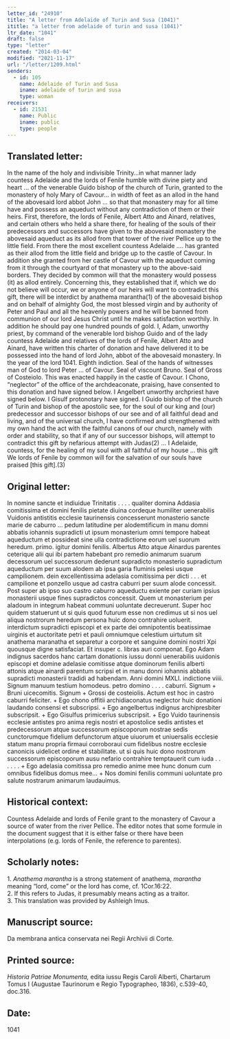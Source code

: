 ```yaml
---
letter_id: "24910"
title: "A letter from Adelaide of Turin and Susa (1041)"
ititle: "a letter from adelaide of turin and susa (1041)"
ltr_date: "1041"
draft: false
type: "letter"
created: "2014-03-04"
modified: "2021-11-17"
url: "/letter/1209.html"
senders:
  - id: 105
    name: Adelaide of Turin and Susa
    iname: adelaide of turin and susa
    type: woman
receivers:
  - id: 21531
    name: Public
    iname: public
    type: people
---
```

<h2> Translated letter:</h2>In the name of the holy and indivisible Trinity…in what manner lady countess Adelaide and the lords of Fenile humble with divine piety and heart  … of the venerable Guido bishop of the church of Turin, granted to the monastery of holy Mary of Cavour... in width of feet as an allod in the hand of the abovesaid lord abbot John … so that that monastery may for all time have and possess an aqueduct without any contradiction of them or their heirs.  First, therefore, the lords of Fenile, Albert Atto and Ainard, relatives, and certain others who held a share there, for healing of the souls of their predecessors and successors have given to the abovesaid monastery the abovesaid aqueduct as its allod from that tower of the river Pellice up to the little field.  From there the most excellent countess Adelaide …. has granted as their allod from the little field and bridge up to the castle of Cavour.  In addition she granted  from her castle of Cavour with the aqueduct coming from it through the courtyard of that monastery up to the above-said borders.  They decided by common will that the monastery would possess (it) as allod entirely.  Concerning this, they established that if, which we do not believe will occur, we or anyone of our heirs will want to contradict this gift, there will be interdict by anathema marantha(1)  of the abovesaid bishop and on behalf of almighty God, the most blessed virgin and by authority of Peter and Paul and all the heavenly powers and he will be banned from communion of our lord Jesus Christ until he makes satisfaction worthily.  In addition he should pay one hundred pounds of gold.  I, Adam, unworthy priest, by command of the venerable lord bishop Guido and of the lady countess Adelaide and relatives of the lords of Fenile, Albert Atto and Ainard, have written this charter of donation and have delivered it to be possessed into the hand of lord John, abbot of the abovesaid monastery.  In the year of the lord 1041.  Eighth indiction.  Seal of the hands of witnesses man of God to lord Peter … of Cavour.
Seal of viscount Bruno.  Seal of Gross of Costeiolo.
This was enacted happily in the castle of Cavour.  I Chono,  “neglector”  of the office of the archdeaconate,  praising, have consented to this donation and have signed below.  I Angelbert unworthy archpriest have signed below.  I Gisulf protonotary have signed.
I Guido bishop of the church of Turin and bishop of the apostolic see, for the soul of our king and (our) predecessor and successor bishops of our see and of all faithful dead and living, and of the universal church, I have confirmed and strengthened with my own hand the act with the faithful canons of our church, namely with order and stability, so that if any of our successor bishops, will attempt to contradict this gift by nefarious attempt with Judas(2)  …
I Adelaide, countess, for the healing of my soul with all faithful of my house … this gift
We lords of Fenile by common will for the salvation of our souls have praised [this gift].(3)
<h2 class="mt-4"> Original letter:</h2>In nomine sancte et indiuidue Trinitatis . . . . qualiter domina Addasia comitissima et domini fenilis pietate diuina cordeque humiliter uenerabilis Vuidonis antistitis ecclesie taurinensis concesserunt monasterio sancte marie de caburro ... pedum latitudine per alodemtificum in manu domni abbatis iohannis supradicti ut ipsum monasterium omni tempore habeat aqueductum et possideat sine ulla contradictione eorum uel suorum heredum. primo. igitur domini fenilis. Albertus Atto atque Ainardus parentes ceterique alii qui ibi partem habebant pro remedio animarum suarum decessorum uel successorum dederunt supradicto monasterio supradictum aqueductum per suum alodem ab ipsa garia fluminis pelesi usque campilionem. dein excellentissima adelasia comitissima per dicti . . . et campilione et ponzello usque ad castra caburri per suum alode concessit.   Post super ab ipso suo castro caburro aqueductu exiente per curiam ipsius monasterii usque fines supradictos concessit. Quem ut monasterium per aladoum in integrum habeat communi uoluntate decreuerunt. Super hoc quidem statuerunt ut si quis quod futurum esse non credimus ut si nos uel aliqua nostrorum heredum persona huic dono contrahire uoluerit. interdictum supradicti episcopi et ex parte dei omnipotentis beatissimae uirginis et auctoritate petri et pauli omniumque celestium uirtutum sit anathema maranatha et separetur a corpore et sanguine domini nostri Xpi quousque digne satisfaciat. Et insuper c. libras auri componat. Ego Adam indignus sacerdos hanc cartam donationis iussu donni uenerabilis uuidonis episcopi et domine adelasie comitisse atque dominorum fenilis alberti attonis atque ainardi parentum scripsi et in manu donni iohannis abbatis supradicti monasterii tradidi ad habendam. Anni domini MXLI. indictione viiii. Signum manuum testium homodeus. petro domino . . . .	caburri.
Signum + Bruni uicecomitis. Signum + Grossi de costeiolis.
Actum est hoc in castro caburri feliciter. + Ego chono offitii archidiaconatus neglector huic donationi laudando consensi et subscripsi. + Ego angelbertus indignus archipresbiter subscripsit. + Ego Gisulfus primicerius subscripsit.
+ Ego Vuido taurinensis ecclesie antistes pro anima regis nostri et apostolice sedis antistes et predecessorum atque successorum episcoporum nostrae sedis cunctorumque fidelium defunctorum atque uiuorum et uniuersalis ecclesie statum manu propria firmaui corroboraui cum fidelibus nostre ecclesie canonicis uidelicet ordine et stabilitate. ut si quis huic dono nostrorum successorum episcoporum ausu nefario contrahire temptauerit cum iuda	. . . . .	 .
+ Ego adelasia comitissa pro remedio anime mee hunc donum cum omnibus fidelibus domus mee...
+ Nos domini fenilis communi uoluntate pro salute nostrarum animarum laudauimus.
<h2 class="mt-4"> Historical context:</h2>Countess Adelaide and lords of Fenile grant to the monastery of Cavour a source of water from the river Pellice.  The editor notes that some formule in the document suggest that it is either false or there have been interpolations (e.g. lords of Fenile, the reference to parentes).
<h2 class="mt-4"> Scholarly notes:</h2><p>1. <em>Anathema marantha</em> is a strong statement of anathema, <em>marantha</em> meaning “lord, come” or the lord has come, cf. 1Cor.16:22.<br>2. If this refers to Judas, it presumably means acting as a traitor. <br>3. This translation was provided by Ashleigh Imus.</p><h2 class="mt-4"> Manuscript source:</h2>Da membrana antica conservata nei Regii Archivii di Corte.
<h2 class="mt-4"> Printed source:</h2><p><em>Historia Patriae Monumenta,</em> edita iussu Regis Caroli Alberti, Chartarum Tomus I (Augustae Taurinorum e Regio Typographeo, 1836), c.539-40, doc.316.</p><h2 class="mt-4"> Date:</h2>1041